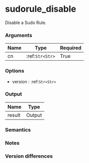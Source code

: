 [//]: # (THE CONTENT BELOW IS GENERATED. DO NOT EDIT.)
# sudorule_disable
Disable a Sudo Rule.

### Arguments
|Name|Type|Required
|-|-|-
|cn|:ref:`Str<Str>`|True

### Options
* version : :ref:`Str<Str>`

### Output
|Name|Type
|-|-
|result|Output

[//]: # (ADD YOUR NOTES BELOW. THESE WILL BE PICKED EVERY TIME THE DOCS ARE REGENERATED. //end)
### Semantics

### Notes

### Version differences